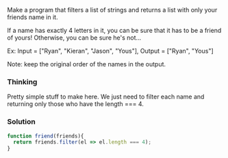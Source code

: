 Make a program that filters a list of strings and returns a list with only your friends name in it.

If a name has exactly 4 letters in it, you can be sure that it has to be a friend of yours! Otherwise, you can be sure he's not...

Ex: Input = ["Ryan", "Kieran", "Jason", "Yous"], Output = ["Ryan", "Yous"]

Note: keep the original order of the names in the output.

### Thinking

Pretty simple stuff to make here. We just need to filter each name and returning only those who have the length === 4.

### Solution

```js
function friend(friends){
  return friends.filter(el => el.length === 4);
}
```
